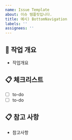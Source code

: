 ```yaml
---
name: Issue Template
about: 이슈 템플릿입니다.
title: 예시) BottomNavigation
labels: ''
assignees: ''
---
```


## 📝 작업 개요
- 작업개요

## 📋 체크리스트
- [ ] to-do
- [ ] to-do

## 📋 참고 사항
- 참고사항
